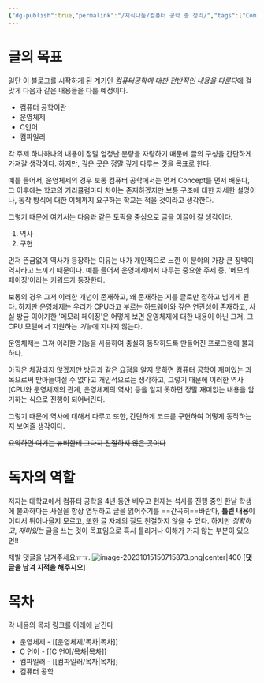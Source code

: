 ```yaml
---
{"dg-publish":true,"permalink":"/지식나눔/컴퓨터 공학 총 정리/","tags":["Computer-Science"]}
---
```



# 글의 목표
일단 이 블로그를 시작하게 된 계기인 *컴퓨터공학에 대한 전반적인 내용을 다룬다*에 걸맞게 다음과 같은 내용들을 다룰 예정이다.
- 컴퓨터 공학이란
- 운영체제
- C언어
- 컴파일러

각 주제 하나하나의 내용이 정말 엄청난 분량을 자랑하기 때문에 글의 구성을 간단하게 가져갈 생각이다.
하지만, 깊은 곳은 정말 깊게 다루는 것을 목표로 한다.

예를 들어서, 운영체제의 경우 보통 컴퓨터 공학에서는 먼저 Concept를 먼저 배운다, 그 이후에는 학교의 커리큘럼마다 차이는 존재하겠지만 보통 구조에 대한 자세한 설명이나, 동작 방식에 대한 이해까지 요구하는 학교는 적을 것이라고 생각한다.

그렇기 때문에 여기서는 다음과 같은 토픽을 중심으로 글을 이끌어 갈 생각이다.
1. 역사
2. 구현

먼저 뜬금없이 역사가 등장하는 이유는 내가 개인적으로 느낀 이 분야의 가장 큰 장벽이 역사라고 느끼기 때문이다. 예를 들어서 운영체제에서 다루는 중요한 주제 중, '메모리 페이징'이라는 키워드가 등장한다.

보통의 경우 그저 이러한 개념이 존재하고, 왜 존재하는 지를 글로만 접하고 넘기게 된다.
하지만 운영체제는 우리가 CPU라고 부르는 하드웨어와 깊은 연관성이 존재하고, 사실 방금 이야기한 '메모리 페이징'은 어떻게 보면 운영체제에 대한 내용이 아닌 그저, 그 CPU 모델에서 지원하는 *기능*에 지나지 않는다.

운영체제는 그져 이러한 기능을 사용하여 충실히 동작하도록 만들어진 프로그램에 불과하다.

아직은 체감되지 않겠지만 방금과 같은 요점을 알지 못하면 컴퓨터 공학이 재미있는 과목으로써 받아들여질 수 없다고 개인적으로는 생각하고, 그렇기 때문에 이러한 역사(CPU와 운영체제의 관계, 운영체제의 역사) 등을 알지 못하면 정말 재미없는 내용을 암기하는 식으로 진행이 되어버린다.

그렇기 때문에 역사에 대해서 다루고 또한, 간단하게 코드를 구현하여 어떻게 동작하는지 보여줄 생각이다.

~~요약하면 여기는 뉴비한테 그다지 친절하지 않은 곳이다~~
# 독자의 역할
저자는 대학교에서 컴퓨터 공학을 4년 동안 배우고 현재는 석사를 진행 중인 한낱 학생에 불과하다는 사실을 항상 염두하고 글을 읽어주기를 ==간곡히==바란다, **틀린 내용**이 어디서 튀어나올지 모르고, 또한 글 자체의 질도 친절하지 않을 수 있다. 
하지만 *정확하고*, *재미있는* 글을 쓰는 것이 목표임으로 혹시 틀리거나 이해가 가지 않는 부분이 있으면!!

제발 댓글을 남겨주세요ㅠㅠ.
![image-20231015150715873.png|center|400](/img/user/%EC%A7%80%EC%8B%9D%EB%82%98%EB%88%94/assets/%EC%BB%B4%ED%93%A8%ED%84%B0%20%EA%B3%B5%ED%95%99%20%EC%B4%9D%20%EC%A0%95%EB%A6%AC/image-20231015150715873.png)
\[**댓글을 남겨 지적을 해주시오**\]

# 목차
각 내용의 목차 링크를 아래에 남긴다
- 운영체제 - [[운영체제/목차\|목차]]
- C 언어 - [[C 언어/목차\|목차]]
- 컴파일러 - [[컴파일러/목차\|목차]]
- 컴퓨터 공학


